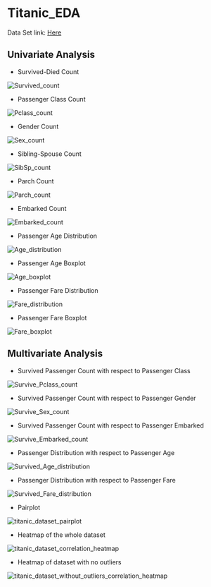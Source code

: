 # Titanic_EDA


Data Set link: [Here](https://www.kaggle.com/competitions/titanic/data?select=train.csv)

## Univariate Analysis


- Survived-Died Count

![Survived_count](https://user-images.githubusercontent.com/43730246/178735986-6ab411aa-09da-43c5-84d9-86d7f9f8726b.png)


- Passenger Class Count

![Pclass_count](https://user-images.githubusercontent.com/43730246/178736071-4d30aa72-2775-42e5-b9cc-dcbd62bc2b95.png)


- Gender Count

![Sex_count](https://user-images.githubusercontent.com/43730246/178736086-ae247c0c-459b-43ee-8408-7dd3dce2ec97.png)


- Sibling-Spouse Count

![SibSp_count](https://user-images.githubusercontent.com/43730246/178736112-16cae315-e142-4376-86ab-c226517bb762.png)


- Parch Count

![Parch_count](https://user-images.githubusercontent.com/43730246/178736128-2ff213d6-85f5-4b59-b986-4258de854c3d.png)


- Embarked Count

![Embarked_count](https://user-images.githubusercontent.com/43730246/178736144-a90dc495-85b2-48e5-bdb0-472346d2d5ee.png)


- Passenger Age Distribution

![Age_distribution](https://user-images.githubusercontent.com/43730246/178736230-9026d88b-d59e-4e25-824b-f32852d0ef34.png)


- Passenger Age Boxplot

![Age_boxplot](https://user-images.githubusercontent.com/43730246/178736248-2e03e387-1c0d-4cbf-84d7-d491e74f1f03.png)


- Passenger Fare Distribution

![Fare_distribution](https://user-images.githubusercontent.com/43730246/178736301-0e1d4e17-05cc-457e-9f2b-34f954d33e74.png)


- Passenger Fare Boxplot

![Fare_boxplot](https://user-images.githubusercontent.com/43730246/178736345-e431ce1e-6208-46c3-adb3-7dd56c89b352.png)


## Multivariate Analysis


- Survived Passenger Count with respect to Passenger Class

![Survive_Pclass_count](https://user-images.githubusercontent.com/43730246/178736422-2a4a4e96-5864-4f35-9e90-ae8756e3fbda.png)


- Survived Passenger Count with respect to Passenger Gender

![Survive_Sex_count](https://user-images.githubusercontent.com/43730246/178736493-a7dcdd8d-3d83-4d2c-922c-80779a59d9e4.png)


- Survived Passenger Count with respect to Passenger Embarked

![Survive_Embarked_count](https://user-images.githubusercontent.com/43730246/178736624-1231a306-8f03-4249-b62e-54dfde23635d.png)


- Passenger Distribution with respect to Passenger Age

![Survived_Age_distribution](https://user-images.githubusercontent.com/43730246/178736675-e134cc80-c70b-4e7f-b990-27e5f825d143.png)


- Passenger Distribution with respect to Passenger Fare

![Survived_Fare_distribution](https://user-images.githubusercontent.com/43730246/178736736-e31281ab-1eaa-4727-988e-e47db6c8fe72.png)


- Pairplot

![titanic_dataset_pairplot](https://user-images.githubusercontent.com/43730246/178736826-6018c9f1-c7e0-4e22-adea-768491c98eea.png)


- Heatmap of the whole dataset

![titanic_dataset_correlation_heatmap](https://user-images.githubusercontent.com/43730246/178736882-68b8f435-9272-41eb-848e-5b0869ec1dc1.png)


- Heatmap of dataset with no outliers

![titanic_dataset_without_outliers_correlation_heatmap](https://user-images.githubusercontent.com/43730246/178736894-1ea45137-105e-457f-b67c-caa0d1f33a35.png)


